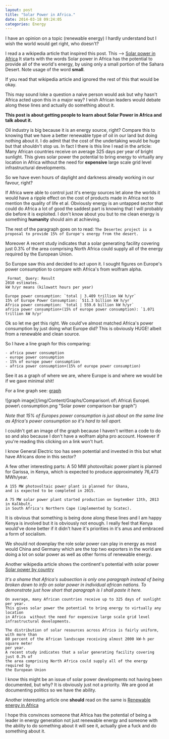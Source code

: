 ```yaml
---
layout: post
title: "Solar Power in Africa."
date: 2014-03-18 09:24:05
categories: Energy
---
```


I have an opinion on a topic (renewable energy) I hardly understand but I wish the world would get right, who doesn't?

I read a a wikipedia article that inspired this post. This --> [Solar power in Africa]
It starts with the words
    Solar power in Africa has the potential to provide all of the world's energy, by using only a small portion of the Sahara Desert.
Note usage of the word **small**.

If you read that wikipedia article and ignored the rest of this that would be okay.

This may sound loke a question a naive person would ask but why hasn't Africa acted upon this in a major way? I wish African leaders would debate along these lines and actually do something about it.

**This post is about getting people to learn about Solar Power in Africa and talk about it.**

Oil industry is big because it is an energy source, right? Compare this to knowing that we have a better renewable type of oil in our land but doing nothing about it. I do admit that the cost of the undertaking would be huge but that shouldn't stop us. In fact I there is this line I read in the article:
    Many African countries receive on average 325 days per year of bright sunlight. This gives solar power the potential to bring energy to virtually any location in Africa without the need for **expensive** large scale grid level infrastructural developments.

So we have even hours of daylight and darkness already working in our favour, right?

If Africa were able to control just it's energy sources let alone the worlds it would have a ripple effect on the cost of products made in Africa not to mention the quality of life et al. Obviously energy is an untapped sector that could do Africa a lot of good the saddest part is knowing that I will probably die before it is exploited. I don't know about you but to me clean energy is something **humanity** should aim at achieving.

The rest of the paragraph goes on to read: `The Desertec project is a proposal to provide 15% of Europe's energy from the desert.`

Moreover A recent study indicates that a solar generating facility covering just 0.3% of the area comprising North Africa could supply all of the energy required by the European Union.

So Europe saw this and decided to act upon it. I sought figures on Europe's power consumption to compare with Africa's from wolfram alpha.

    _Format_ Query: Result
    2010 estimates.
    kW h/yr means (kilowatt hours per year)

    Europe power consumption: `total | 3.409 trillion kW h/yr`
    15% of Europe Power Consumption: `511.3 billion kW h/yr`
    Africa power consumption: `total | 559.6 billion kW h/yr`
    africa power consumption+(15% of europe power consumption): `1.071 trillion kW h/yr`

Ok so let me get this right. We could've almost matched Africa's power consumption by just doing what Europe did? This is obviously HUGE! albeit from a renewable and clean source. 

So I have a line graph for this comparing:

    - africa power consumption
    - europe power consumption
    - 15% of europe power consumption
    - africa power consumption+(15% of europe power consumption)

See it as a graph of where we are, where Europe is and where we would be if we gave minimal shit!

For a line graph see: [graph]

![graph image](/img/Content/Graphs/Comparison\ of\ Africa\ Europe\ power\ consumption.png "Solar power comparison bar graph")

*Note that 15% of Europes power consumption is just about on the same line as Africa's power consumption so it's hard to tell apart.*

I couldn't get an image of the graph because I haven't written a code to do so and also because I don't have a wolfram alpha pro account. However if you're reading this clicking on a link won't hurt.

I know General Electric too has seen potential and invested in this but what have Africans done in this sector?

A few other interesting parts:
    A 50 MW photovoltaic power plant is planned for Garissa, in Kenya, 
    which is expected to produce approximately 76,473 MWh/year.

    A 155 MW photovoltaic power plant is planned for Ghana, 
    and is expected to be completed in 2015.

    A 75 MW solar power plant started production on September 13th, 2013 in Kalkbult,
    in South Africa's Northern Cape (implemented by Scatec). 


It is obvious that something is being done along these lines and I am happy Kenya is involved but it is obviously not enough. I really feel that Kenya would've done better if it didn't have it's priorities in it's anus and embraced a form of socialism.

We should not downplay the role solar power can play in energy as most would China and Germany which are the top two exporters in the world are doing a lot on solar power as well as other forms of renewable energy.


Another wikipedia article shows the continent's potential with solar power [Solar power by country]

*It's a shame that Africa's subsection is only one paragraph instead of being broken down to info on solar power in individual african nations. To demonstrate just how short that paragraph is I shall paste it here.*

    On average, many African countries receive up to 325 days of sunlight per year.
    This gives solar power the potential to bring energy to virtually any location 
    in Africa  without the need for expensive large scale grid level
    infrastructural developments.

    The distribution of solar resources across Africa is fairly uniform, with more than
    80 percent of the African landscape receiving almost 2000 kW·h per square meter 
    per year.
    A recent study indicates that a solar generating facility covering just 0.3% of
    the area comprising North Africa could supply all of the energy required by 
    the European Union

I know this might be an issue of solar power developments not having been documented, but why? It is obviously just not a priority. We are good at documenting politics so we have the ability. 


Another interesting article one **should** read on the same is [Renewable energy in Africa]

I hope this convinces someone that Africa has the potential of being a leader in energy generation not just renewable energy and someone with the ability to do something about it will see it, actually give a fuck and do something about it.


[Solar power in Africa]: https://en.wikipedia.org/wiki/Solar_power_in_Africa#cite_note-2
[Solar power by country]: https://en.wikipedia.org/wiki/Solar_power_by_country
[Renewable energy in Africa]: https://en.wikipedia.org/wiki/Renewable_energy_in_Africa
[graph]: http://www.wolframalpha.com/share/clip?f=d41d8cd98f00b204e9800998ecf8427eli4fojnp9r
